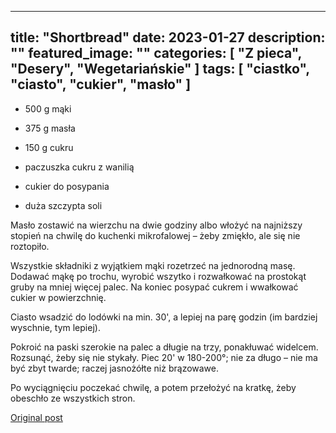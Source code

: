 
---
title: "Shortbread"
date: 2023-01-27
description: ""
featured_image: ""
categories: [ "Z pieca", "Desery", "Wegetariańskie" ]
tags: [ "ciastko", "ciasto", "cukier", "masło" ]
---

<!-- Number 50 -->




 * 500 g mąki




 * 375 g masła




 * 150 g cukru




 * paczuszka cukru z wanilią




 * cukier do posypania




 * duża szczypta soli





Masło zostawić na wierzchu na dwie godziny albo włożyć na najniższy stopień na chwilę do kuchenki mikrofalowej – żeby zmiękło, ale się nie roztopiło.











Wszystkie składniki z wyjątkiem mąki rozetrzeć na jednorodną masę. Dodawać mąkę po trochu, wyrobić wszytko i rozwałkować na prostokąt gruby na mniej więcej palec. Na koniec posypać cukrem i wwałkować cukier w powierzchnię.











Ciasto wsadzić do lodówki na min. 30', a lepiej na parę godzin (im bardziej wyschnie, tym lepiej).











Pokroić na paski szerokie na palec a długie na trzy, ponakłuwać widelcem. Rozsunąć, żeby się nie stykały. Piec 20' w 180-200°; nie za długo – nie ma być zbyt twarde; raczej jasnożółte niż brązowawe.





Po wyciągnięciu poczekać chwilę, a potem przełożyć na kratkę, żeby obeschło ze wszystkich stron.





[Original post](https://statystycznakuchnia.wordpress.com/2023/01/27/shortbread/)


